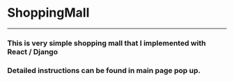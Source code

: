 # ShoppingMall
--------------------------
### This is very simple shopping mall that I implemented with React / Django  
### Detailed instructions can be found in main page pop up.  
